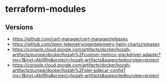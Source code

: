 # terraform-modules

## Versions

- https://github.com/cert-manager/cert-manager/releases
- https://github.com/open-telemetry/opentelemetry-helm-charts/releases
- https://console.cloud.google.com/artifacts/docker/hozah-artifacts/europe/docker/hozah%2Fcustom-metrics-stackdriver-adapter?inv=1&invt=Ab0Rig&project=hozah-artifacts&supportedpurview=project
- https://console.cloud.google.com/artifacts/docker/hozah-artifacts/europe/docker/hozah%2Fotel-sidecar-config?inv=1&invt=Ab0Rig&project=hozah-artifacts&supportedpurview=project
